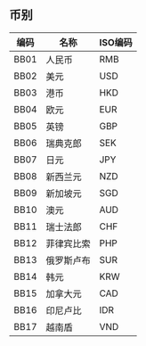 ## 币别

| 编码 | 名称 | ISO编码 |
| ------ | ------ | ------ |
| BB01 | 人民币 | RMB |
| BB02 | 美元 | USD |
| BB03 | 港币 | HKD |
| BB04 | 欧元 | EUR |
| BB05 | 英镑 | GBP |
| BB06 | 瑞典克郎  | SEK  |
| BB07 | 日元 | JPY |
| BB08 | 新西兰元 | NZD |
| BB09 | 新加坡元 | SGD |
| BB10 | 澳元 | AUD |
| BB11 | 瑞士法郎 | CHF |
| BB12 | 菲律宾比索 | PHP |
| BB13 | 俄罗斯卢布 | SUR |
| BB14 | 韩元 | KRW |
| BB15 | 加拿大元 | CAD |
| BB16 | 印尼卢比 | IDR |
| BB17 | 越南盾 | VND |



